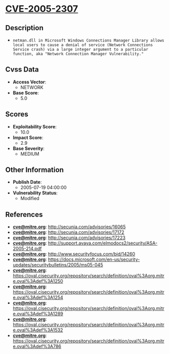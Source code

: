 
# [CVE-2005-2307](https://cve.mitre.org/cgi-bin/cvename.cgi?name=CVE-2005-2307)

## Description

- `netman.dll in Microsoft Windows Connections Manager Library allows local users to cause a denial of service (Network Connections Service crash) via a large integer argument to a particular function, aka "Network Connection Manager Vulnerability."`

## Cvss Data

- **Access Vector**:
  - NETWORK
- **Base Score**:
  - 5.0

## Scores

- **Exploitability Score**:
  - 10.0
- **Impact Score**:
  - 2.9
- **Base Severity**:
  - MEDIUM

## Other Information

- **Publish Date**:
  - 2005-07-19 04:00:00
- **Vulnerability Status**:
  - Modified

## References

- **cve@mitre.org**: http://secunia.com/advisories/16065
- **cve@mitre.org**: http://secunia.com/advisories/17172
- **cve@mitre.org**: http://secunia.com/advisories/17223
- **cve@mitre.org**: http://support.avaya.com/elmodocs2/security/ASA-2005-214.pdf
- **cve@mitre.org**: http://www.securityfocus.com/bid/14260
- **cve@mitre.org**: https://docs.microsoft.com/en-us/security-updates/securitybulletins/2005/ms05-045
- **cve@mitre.org**: https://oval.cisecurity.org/repository/search/definition/oval%3Aorg.mitre.oval%3Adef%3A1250
- **cve@mitre.org**: https://oval.cisecurity.org/repository/search/definition/oval%3Aorg.mitre.oval%3Adef%3A1254
- **cve@mitre.org**: https://oval.cisecurity.org/repository/search/definition/oval%3Aorg.mitre.oval%3Adef%3A1289
- **cve@mitre.org**: https://oval.cisecurity.org/repository/search/definition/oval%3Aorg.mitre.oval%3Adef%3A1532
- **cve@mitre.org**: https://oval.cisecurity.org/repository/search/definition/oval%3Aorg.mitre.oval%3Adef%3A786
